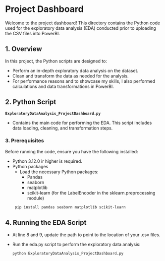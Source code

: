 # Project Dashboard


Welcome to the project dashboard! This directory contains the Python code used for the exploratory data analysis (EDA) conducted prior to uploading the CSV files into PowerBI.

## 1. Overview

In this project, the Python scripts are designed to:
- Perform an in-depth exploratory data analysis on the dataset.
- Clean and transform the data as needed for the analysis.
- For performance reasons and to showcase my skills, I also performed calculations and data transformations in PowerBI.

## 2. Python Script
**`ExploratoryDataAnalysis_ProjectDashboard.py`**  
- Contains the main code for performing the EDA. This script includes data loading, cleaning, and transformation steps.

### 3. Prerequisites

Before running the code, ensure you have the following installed:

- Python 3.12.0 ir higher is required.
- Python packages
  - Load the necessary Python packages:
    - Pandas
    - seaborn
    - matplotlib
    - scikit-learn (for the LabelEncoder in the sklearn.preprocessing module)
   ````bash
    pip install pandas seaborn matplotlib scikit-learn

## 4. Running the EDA Script
- At line 8 and 9, update the path to point to the location of your .csv files.
- Run the eda.py script to perform the exploratory data analysis:

  ````bash
  python ExploratoryDataAnalysis_ProjectDashboard.py


